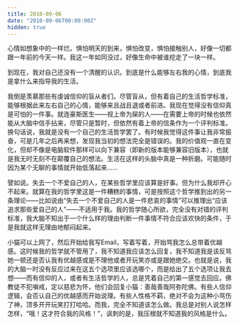 ```yaml
---
title: 2010-09-06
date: "2010-09-06T00:00:00Z"
hidden: true
---
```

心情如想象中的一样烂。惧怕明天的到来，惧怕改变，惧怕接触别人，好像一切都跟一年前的今天一样。我这一年如同没过，好像生命中被谁挖走了一块一样。

到现在，我对自己还没有一个清醒的认识。到底是什么能够左右我的心情，到底我是拿什么来指导我的生活。

我倒是羡慕那些有虔诚信仰的盲从者们。尽管盲从，但有着自己的生活哲学标准，能够根据此来左右自己的心情，能够来且战且退或者前进。我现在觉得没有信仰真是可怕的一件事。就连豪斯医生——视上帝为屎的人——在需要上帝的时候也依然能从大脑中信手拈来，尽管只是暂时，但依然有着上帝的信条作为一个评判标准。换句话说，我就是没有一个自己的生活哲学罢了。有时候我觉得这件事让我非常振奋，可是几年之后再来想，发现我当初的想法完全是错误的。我的价值观一直在变化，但却不像是电脑软件那样可以向下兼容（即新的版本能够兼容旧版本），也就是我无时无刻不在颠覆自己的想法。生活在这样的头脑中真是一种折磨。可能随时因为某个无聊的事情就开始低落起来……

譬如说。失去一个不爱自己的人，在某些哲学里应该算是好事。但为什么我却开心不起来。就算在我的哲学里这是一件糟糕的事情，可是按照这个哲学推到出的另一条理论——比如说由“失去一个不爱自己的人是一件悲哀的事情”可以推理出“应该追求那些爱自己的人”——不适用于我。我的哲学随心所欲，完全没有对错的评判标准，我大脑不知出于一个什么样的理由判断一件事情不符合应该欢快的条件，于是我就这样无理由地郁闷起来。

小猫可以上网了，然后开始给我写Email，写着写着，开始骂我怎么总带着优越感。这时候我的哲学就不管用了，我不知道我应该怎么回复，我不知道我是该反骂她一顿还是否认我有优越感或是不理他或者开玩笑亦或是跟她绝交。也就是说，我的大脑一时没有反应过来在这五个选项里应该选哪个，而是给出了五个选项让我去想——而有信仰的人，或者有生活哲学的人，总是凭着自己的第一感觉去回应。佛教徒不犯嗔戒，定以慈悲为怀，他们会回复小猫：善哉善哉阿弥陀佛。有些人信仰逻辑，会否认自己的优越感而开始说理。有些人性格不羁，绝对不会为这种小骂伤了神，顶多开开玩笑打打哈哈。而我，完全不知道该怎么做。我总是对别人说怎样怎样，“哦！这才符合我的风格！”，讽刺的是，我压根就不知道我的风格是什么。